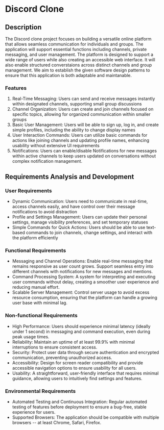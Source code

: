 # Discord Clone
## Description
The Discord clone project focuses on building a versatile online platform that allows seamless communication for individuals and groups. The application will support essential functions including channels, private messaging, and user management. The platform is designed to support a wide range of users while also creating an accessible web interface. It will also enable structured converstaions across distinct channels and group management. We aim to establish the given software design patterns to ensure that this application is both adaptable and maintanable.
### Features
1. Real-Time Messaging: Users can send and receive messages instantly within designated channels, supporting small group discussions
2. Channel Organization: Users can create and join channels focused on specific topics, allowing for organized communication within smaller groups
3. Basic User Management: Users will be able to sign up, log in, and create simple profiles, including the ability to change display names
4. User Interaction Commands: Users can utilize basic commands for actions like joining channels and updating profile names, enhancing usability without extensive UI requirements
5. Notifications: Users can enable/disable Notifications for new messages within active channels to keep users updated on conversations without complex notification management.

## Requirements Analysis and Development
### User Requirements
- Dynamic Communication: Users need to communicate in real-time, access channels easily, and have control over their message notifications to avoid distraction
- Profile and Settings Management: Users can update their personal settings, manage visibility preferences, and set temporary statuses
- Simple Commands for Quick Actions: Users should be able to use text-based commands to join channels, change settings, and interact with the platform efficiently
### Functional Requirements
- Messaging and Channel Operations: Enable real-time messaging that remains responsive as user count grows. Support seamless entry into different channels with notifications for new messages and mentions.
- Command Processing System: A system for interpreting and executing user commands without delay, creating a smoother user experience and reducing manual effort.
- Scalable Server Management: Control server usage to avoid excess resource consumption, ensuring that the platform can handle a growing user base with minimal lag.

### Non-functional Requirements
- High Performance: Users should experience minimal latency (ideally under 1 second) in messaging and command execution, even during peak usage times.
- Reliability: Maintain an uptime of at least 99.9% with minimal interruptions to ensure consistent access.
- Security: Protect user data through secure authentication and encrypted communication, preventing unauthorized access.
- Accessibility: Design for screen reader compatibility and provide accessible navigation options to ensure usability for all users.
- Usability: A straightforward, user-friendly interface that requires minimal guidance, allowing users to intuitively find settings and features.

### Environmental Requirements
- Automated Testing and Continuous Integration: Regular automated testing of features before deployment to ensure a bug-free, stable experience for users.
- Supported Browsers: The application should be compatible with multiple browsers -- at least Chrome, Safari, Firefox.